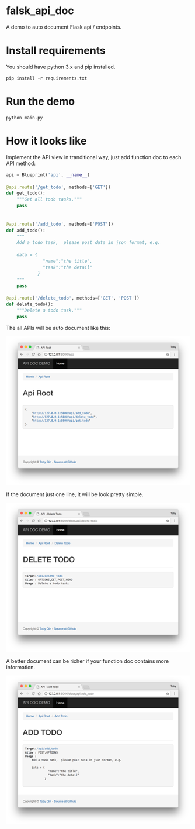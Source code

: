 # falsk_api_doc
A demo to auto document Flask api / endpoints.

# Install requirements

You should have python 3.x and pip installed.

```
pip install -r requirements.txt
```

# Run the demo

```
python main.py
```

# How it looks like

Implement the API view in tranditional way, just add function doc to each API method:

```python
api = Blueprint('api', __name__)

@api.route('/get_todo', methods=['GET'])
def get_todo():
    """Get all todo tasks."""
    pass


@api.route('/add_todo', methods=['POST'])
def add_todo():
    """
    Add a todo task,  please post data in json format, e.g.

    data = {
              "name":"the title",
              "task":"the detail"
            }
    """
    pass

@api.route('/delete_todo', methods=['GET', 'POST'])
def delete_todo():
    """Delete a todo task."""
    pass
```

The all APIs will be auto document like this:

![api-demo](assets/api-demo-home.png)

If the document just one line, it will be look pretty simple.

![api-demo](assets/api-demo-simple.png)

A better document can be richer if your function doc contains more information.

![api-demo](assets/api-demo-full.png)